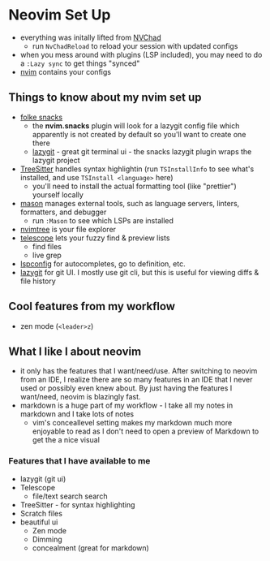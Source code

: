 # Neovim Set Up

- everything was initally lifted from [NVChad](https://nvchad.com/)
  - run `NvChadReload` to reload your session with updated configs
- when you mess around with plugins (LSP included), you may need to do a `:Lazy sync` to get things "synced"
- [nvim](../nvim/.config/nvim/) contains your configs

## Things to know about my nvim set up

- [folke snacks](https://github.com/folke/snacks.nvim)
  - the **nvim.snacks** plugin will look for a lazygit config file which apparently is not created by default so you'll want to create one there
  - [lazygit](https://github.com/jesseduffield/lazygit) - great git terminal ui - the snacks lazygit plugin wraps the lazygit project
- [TreeSitter](https://github.com/nvim-treesitter/nvim-treesitter) handles syntax highlightin (run `TSInstallInfo` to see what's installed, and use `TSInstall <language>` here)
  - you'll need to install the actual formatting tool (like "prettier") yourself locally
- [mason]() manages external tools, such as language servers, linters, formatters, and debugger
  - run `:Mason` to see which LSPs are installed
- [nvimtree](https://github.com/nvim-tree/nvim-tree.lua) is your file explorer
- [telescope](https://github.com/nvim-telescope/telescope.nvim) lets your fuzzy find & preview lists
  - find files
  - live grep
- [lspconfig](../nvim/.config/nvim/lua/configs/lspconfig.lua) for autocompletes, go to definition, etc.
- [lazygit](https://github.com/jesseduffield/lazygit) for git UI. I mostly use git cli, but this is useful for viewing diffs & file history

## Cool features from my workflow

- zen mode (`<leader>z`)

## What I like I about neovim

- it only has the features that I want/need/use. After switching to neovim from an IDE, I realize there are so many features in an IDE that I never used or possibly even knew about. By just having the features I want/need, neovim is blazingly fast.
- markdown is a huge part of my workflow - I take all my notes in markdown and I take lots of notes
  - vim's conceallevel setting makes my markdown much more enjoyable to read as I don't need to open a preview of Markdown to get the a nice visual

### Features that I have available to me

- lazygit (git ui)
- Telescope
  - file/text search search
- TreeSitter - for syntax highlighting
- Scratch files
- beautiful ui
  - Zen mode
  - Dimming
  - concealment (great for markdown)
